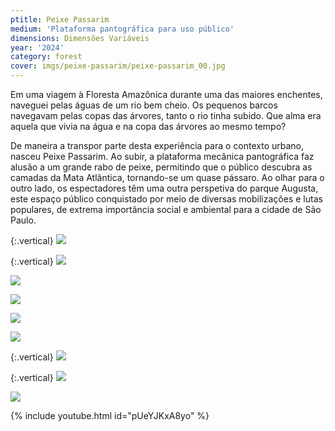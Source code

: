 ```yaml
---
ptitle: Peixe Passarim
medium: 'Plataforma pantográfica para uso público'
dimensions: Dimensões Variáveis
year: '2024'
category: forest
cover: imgs/peixe-passarim/peixe-passarim_00.jpg
---
```

Em uma viagem à Floresta Amazônica durante uma das maiores enchentes, naveguei pelas águas de um rio bem cheio. Os pequenos barcos navegavam pelas copas das árvores, tanto o rio tinha subido. Que alma era aquela que vivia na água e na copa das árvores ao mesmo tempo?

De maneira a transpor parte desta experiência para o contexto urbano, nasceu Peixe Passarim. Ao subir, a plataforma mecânica pantográfica faz alusão a um grande rabo de peixe, permitindo que o público descubra as camadas da Mata Atlântica, tornando-se um quase pássaro. Ao olhar para o outro lado, os espectadores têm uma outra perspetiva do parque Augusta, este espaço público conquistado por meio de diversas mobilizações e lutas populares, de extrema importância social e ambiental para a cidade de São Paulo. 

{:.vertical}
![]({{site.baseurl}}/imgs/peixe-passarim/peixe-passarim_01.jpg)

{:.vertical}
![]({{site.baseurl}}/imgs/peixe-passarim/peixe-passarim_02.jpg)

![]({{site.baseurl}}/imgs/peixe-passarim/peixe-passarim_03.jpg)

![]({{site.baseurl}}/imgs/peixe-passarim/peixe-passarim_04.jpg)

![]({{site.baseurl}}/imgs/peixe-passarim/peixe-passarim_05.jpg)

![]({{site.baseurl}}/imgs/peixe-passarim/peixe-passarim_06.jpg)

{:.vertical}
![]({{site.baseurl}}/imgs/peixe-passarim/peixe-passarim_07.jpg)

{:.vertical}
![]({{site.baseurl}}/imgs/peixe-passarim/peixe-passarim_08.jpg)

![]({{site.baseurl}}/imgs/peixe-passarim/peixe-passarim_09.jpg)

{% include youtube.html id="pUeYJKxA8yo" %}
